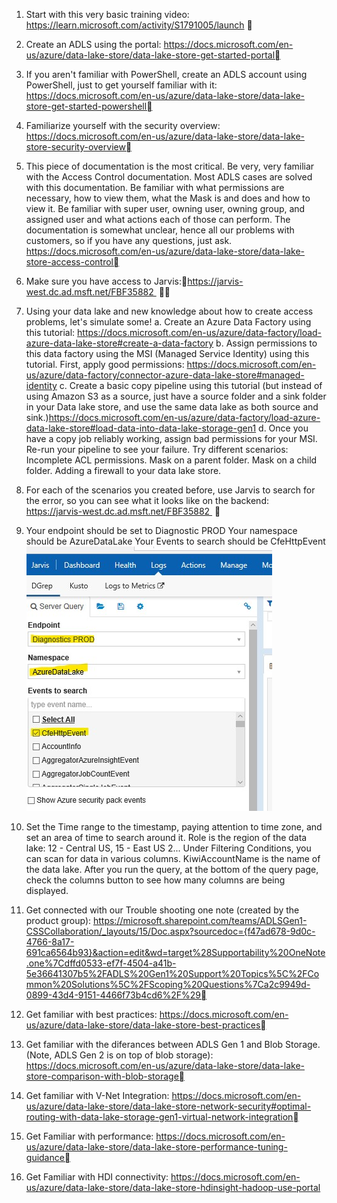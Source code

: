 1. Start with this very basic training video: https://learn.microsoft.com/activity/S1791005/launch 
	
2. Create an ADLS using the portal: https://docs.microsoft.com/en-us/azure/data-lake-store/data-lake-store-get-started-portal
	
3. If you aren't familiar with PowerShell, create an ADLS account using PowerShell, just to get yourself familiar with it: https://docs.microsoft.com/en-us/azure/data-lake-store/data-lake-store-get-started-powershell
	
4. Familiarize yourself with the security overview: https://docs.microsoft.com/en-us/azure/data-lake-store/data-lake-store-security-overview
	
5. This piece of documentation is the most critical. Be very, very familiar with the Access Control documentation. Most ADLS cases are solved with this documentation. Be familiar with what permissions are necessary, how to view them, what the Mask is and does and how to view it. Be familiar with super user, owning user, owning group, and assigned user and what actions each of those can perform. The documentation is somewhat unclear, hence all our problems with customers, so if you have any questions, just ask. https://docs.microsoft.com/en-us/azure/data-lake-store/data-lake-store-access-control
	
6. Make sure you have access to Jarvis:https://jarvis-west.dc.ad.msft.net/FBF35882  
	
7. Using your data lake and new knowledge about how to create access problems, let's simulate some!
a. Create an Azure Data Factory using this tutorial: https://docs.microsoft.com/en-us/azure/data-factory/load-azure-data-lake-store#create-a-data-factory
b. Assign permissions to this data factory using the MSI (Managed Service Identity) using this tutorial. First, apply good permissions: https://docs.microsoft.com/en-us/azure/data-factory/connector-azure-data-lake-store#managed-identity
c. Create a basic copy pipeline using this tutorial (but instead of using Amazon S3 as a source, just have a source folder and a sink folder in your Data lake store, and use the same data lake as both source and sink.)https://docs.microsoft.com/en-us/azure/data-factory/load-azure-data-lake-store#load-data-into-data-lake-storage-gen1
d. Once you have a copy job reliably working, assign bad permissions for your MSI. Re-run your pipeline to see your failure. Try different scenarios:
Incomplete ACL permissions.
Mask on a parent folder.
Mask on a child folder.
Adding a firewall to your data lake store.

8. For each of the scenarios you created before, use Jarvis to search for the error, so you can see what it looks like on the backend: https://jarvis-west.dc.ad.msft.net/FBF35882  

9. Your endpoint should be set to Diagnostic PROD
Your namespace should be AzureDataLake
Your Events to search should be CfeHttpEvent
![Jarvis Settings for ADL HTTP.jpg](/.attachments/Jarvis%20Settings%20for%20ADL%20HTTP-c635513a-26ee-4596-8db8-d896398664cb.jpg)

10. Set the Time range to the timestamp, paying attention to time zone, and set an area of time to search around it.
Role is the region of the data lake: 12 - Central US, 15 - East US 2...
Under Filtering Conditions, you can scan for data in various columns. KiwiAccountName is the name of the data lake.
After you run the query, at the bottom of the query page, check the columns button to see how many columns are being displayed.

11. Get connected with our Trouble shooting one note (created by the product group): https://microsoft.sharepoint.com/teams/ADLSGen1-CSSCollaboration/_layouts/15/Doc.aspx?sourcedoc={f47ad678-9d0c-4766-8a17-691ca6564b93}&action=edit&wd=target%28Supportability%20OneNote.one%7Cdffd0533-ef7f-4504-a41b-5e36641307b5%2FADLS%20Gen1%20Support%20Topics%5C%2FCommon%20Solutions%5C%2FScoping%20Questions%7Ca2c9949d-0899-43d4-9151-4466f73b4cd6%2F%29
	
12. Get familiar with best practices: https://docs.microsoft.com/en-us/azure/data-lake-store/data-lake-store-best-practices
	
13. Get familiar with the diferances between ADLS Gen 1 and Blob Storage. (Note, ADLS Gen 2 is on top of blob storage): https://docs.microsoft.com/en-us/azure/data-lake-store/data-lake-store-comparison-with-blob-storage
	
14. Get familiar with V-Net Integration: https://docs.microsoft.com/en-us/azure/data-lake-store/data-lake-store-network-security#optimal-routing-with-data-lake-storage-gen1-virtual-network-integration
	
15. Get Familiar with performance: https://docs.microsoft.com/en-us/azure/data-lake-store/data-lake-store-performance-tuning-guidance
	
16. Get Familiar with HDI connectivity: https://docs.microsoft.com/en-us/azure/data-lake-store/data-lake-store-hdinsight-hadoop-use-portal
